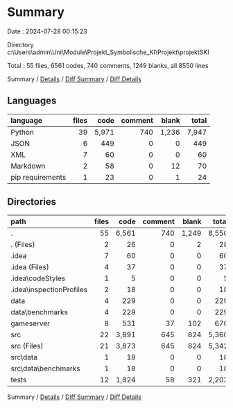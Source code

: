 # Summary

Date : 2024-07-28 00:15:23

Directory c:\\Users\\admin\\Uni\\Module\\Projekt_Symbolische_KI\\Projekt\\projektSKI

Total : 55 files,  6561 codes, 740 comments, 1249 blanks, all 8550 lines

Summary / [Details](details.md) / [Diff Summary](diff.md) / [Diff Details](diff-details.md)

## Languages
| language | files | code | comment | blank | total |
| :--- | ---: | ---: | ---: | ---: | ---: |
| Python | 39 | 5,971 | 740 | 1,236 | 7,947 |
| JSON | 6 | 449 | 0 | 0 | 449 |
| XML | 7 | 60 | 0 | 0 | 60 |
| Markdown | 2 | 58 | 0 | 12 | 70 |
| pip requirements | 1 | 23 | 0 | 1 | 24 |

## Directories
| path | files | code | comment | blank | total |
| :--- | ---: | ---: | ---: | ---: | ---: |
| . | 55 | 6,561 | 740 | 1,249 | 8,550 |
| . (Files) | 2 | 26 | 0 | 2 | 28 |
| .idea | 7 | 60 | 0 | 0 | 60 |
| .idea (Files) | 4 | 37 | 0 | 0 | 37 |
| .idea\\codeStyles | 1 | 5 | 0 | 0 | 5 |
| .idea\\inspectionProfiles | 2 | 18 | 0 | 0 | 18 |
| data | 4 | 229 | 0 | 0 | 229 |
| data\\benchmarks | 4 | 229 | 0 | 0 | 229 |
| gameserver | 8 | 531 | 37 | 102 | 670 |
| src | 22 | 3,891 | 645 | 824 | 5,360 |
| src (Files) | 21 | 3,873 | 645 | 824 | 5,342 |
| src\\data | 1 | 18 | 0 | 0 | 18 |
| src\\data\\benchmarks | 1 | 18 | 0 | 0 | 18 |
| tests | 12 | 1,824 | 58 | 321 | 2,203 |

Summary / [Details](details.md) / [Diff Summary](diff.md) / [Diff Details](diff-details.md)